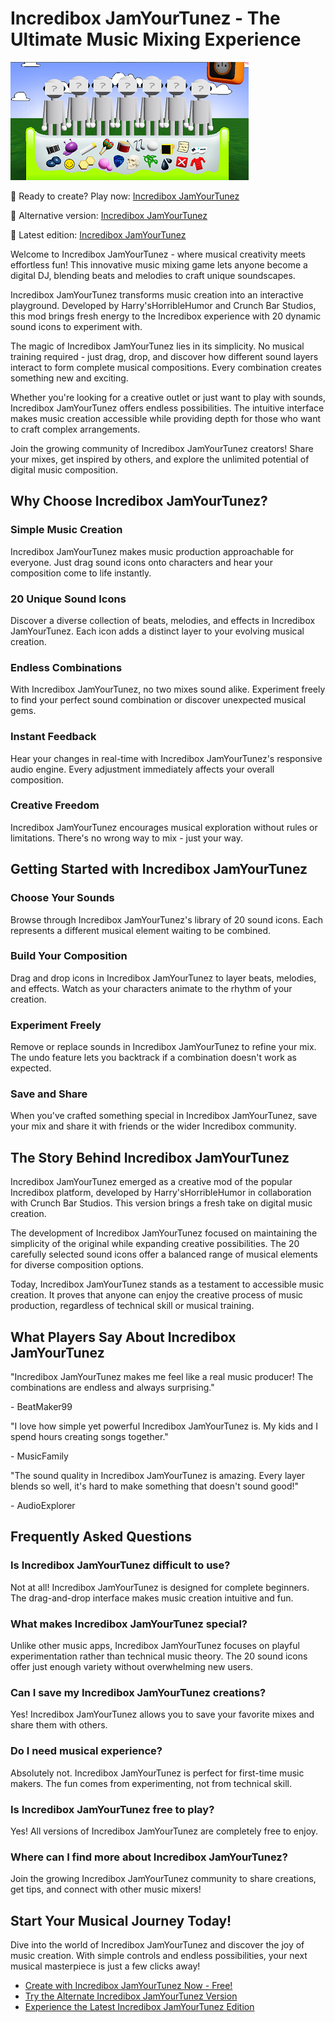 # Incredibox JamYourTunez - The Ultimate Music Mixing Experience

![Incredibox JamYourTunez](https://raw.githubusercontent.com/sprunkiscrunkly/incredibox-jamyourtunez/refs/heads/main/incredibox-jamyourtunez.png "Incredibox JamYourTunez")

🎵 Ready to create? Play now: [Incredibox JamYourTunez](https://sprunksters.com/incredibox-jamyourtunez/ "Incredibox JamYourTunez")

🎵 Alternative version: [Incredibox JamYourTunez](https://sprunkiscrunkly.com/incredibox-jamyourtunez/ "Incredibox JamYourTunez")

🎵 Latest edition: [Incredibox JamYourTunez](https://sprunkipyramixed.com/incredibox-jamyourtunez/ "Incredibox JamYourTunez")

Welcome to Incredibox JamYourTunez - where musical creativity meets effortless fun! This innovative music mixing game lets anyone become a digital DJ, blending beats and melodies to craft unique soundscapes.

Incredibox JamYourTunez transforms music creation into an interactive playground. Developed by Harry'sHorribleHumor and Crunch Bar Studios, this mod brings fresh energy to the Incredibox experience with 20 dynamic sound icons to experiment with.

The magic of Incredibox JamYourTunez lies in its simplicity. No musical training required - just drag, drop, and discover how different sound layers interact to form complete musical compositions. Every combination creates something new and exciting.

Whether you're looking for a creative outlet or just want to play with sounds, Incredibox JamYourTunez offers endless possibilities. The intuitive interface makes music creation accessible while providing depth for those who want to craft complex arrangements.

Join the growing community of Incredibox JamYourTunez creators! Share your mixes, get inspired by others, and explore the unlimited potential of digital music composition.

## Why Choose Incredibox JamYourTunez?

### Simple Music Creation

Incredibox JamYourTunez makes music production approachable for everyone. Just drag sound icons onto characters and hear your composition come to life instantly.

### 20 Unique Sound Icons

Discover a diverse collection of beats, melodies, and effects in Incredibox JamYourTunez. Each icon adds a distinct layer to your evolving musical creation.

### Endless Combinations

With Incredibox JamYourTunez, no two mixes sound alike. Experiment freely to find your perfect sound combination or discover unexpected musical gems.

### Instant Feedback

Hear your changes in real-time with Incredibox JamYourTunez's responsive audio engine. Every adjustment immediately affects your overall composition.

### Creative Freedom

Incredibox JamYourTunez encourages musical exploration without rules or limitations. There's no wrong way to mix - just your way.

## Getting Started with Incredibox JamYourTunez

### Choose Your Sounds

Browse through Incredibox JamYourTunez's library of 20 sound icons. Each represents a different musical element waiting to be combined.

### Build Your Composition

Drag and drop icons in Incredibox JamYourTunez to layer beats, melodies, and effects. Watch as your characters animate to the rhythm of your creation.

### Experiment Freely

Remove or replace sounds in Incredibox JamYourTunez to refine your mix. The undo feature lets you backtrack if a combination doesn't work as expected.

### Save and Share

When you've crafted something special in Incredibox JamYourTunez, save your mix and share it with friends or the wider Incredibox community.

## The Story Behind Incredibox JamYourTunez

Incredibox JamYourTunez emerged as a creative mod of the popular Incredibox platform, developed by Harry'sHorribleHumor in collaboration with Crunch Bar Studios. This version brings a fresh take on digital music creation.

The development of Incredibox JamYourTunez focused on maintaining the simplicity of the original while expanding creative possibilities. The 20 carefully selected sound icons offer a balanced range of musical elements for diverse composition options.

Today, Incredibox JamYourTunez stands as a testament to accessible music creation. It proves that anyone can enjoy the creative process of music production, regardless of technical skill or musical training.

## What Players Say About Incredibox JamYourTunez

"Incredibox JamYourTunez makes me feel like a real music producer! The combinations are endless and always surprising."

\- BeatMaker99

"I love how simple yet powerful Incredibox JamYourTunez is. My kids and I spend hours creating songs together."

\- MusicFamily

"The sound quality in Incredibox JamYourTunez is amazing. Every layer blends so well, it's hard to make something that doesn't sound good!"

\- AudioExplorer

## Frequently Asked Questions

### Is Incredibox JamYourTunez difficult to use?

Not at all! Incredibox JamYourTunez is designed for complete beginners. The drag-and-drop interface makes music creation intuitive and fun.

### What makes Incredibox JamYourTunez special?

Unlike other music apps, Incredibox JamYourTunez focuses on playful experimentation rather than technical music theory. The 20 sound icons offer just enough variety without overwhelming new users.

### Can I save my Incredibox JamYourTunez creations?

Yes! Incredibox JamYourTunez allows you to save your favorite mixes and share them with others.

### Do I need musical experience?

Absolutely not. Incredibox JamYourTunez is perfect for first-time music makers. The fun comes from experimenting, not from technical skill.

### Is Incredibox JamYourTunez free to play?

Yes! All versions of Incredibox JamYourTunez are completely free to enjoy.

### Where can I find more about Incredibox JamYourTunez?

Join the growing Incredibox JamYourTunez community to share creations, get tips, and connect with other music mixers!

## Start Your Musical Journey Today!

Dive into the world of Incredibox JamYourTunez and discover the joy of music creation. With simple controls and endless possibilities, your next musical masterpiece is just a few clicks away!

- [Create with Incredibox JamYourTunez Now - Free!](https://sprunksters.com/incredibox-jamyourtunez/)
- [Try the Alternate Incredibox JamYourTunez Version](https://sprunkiscrunkly.com/incredibox-jamyourtunez/)
- [Experience the Latest Incredibox JamYourTunez Edition](https://sprunkipyramixed.com/incredibox-jamyourtunez/)

